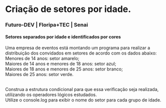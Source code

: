# Criação de setores por idade.
### Futuro-DEV | Floripa+TEC | Senai

#### Setores separados por idade e identificados por cores

Uma empresa de eventos está montando um programa para realizar a distribuição dos convidados em setores de acordo com os dados abaixo:</br>
Menores de 14 anos: setor amarelo;</br>
Maiores de 14 anos e menores de 18 anos: setor azul;</br>
Maiores de 18 anos e menores de 25 anos: setor branco;</br>
Maiores de 25 anos: setor verde.</br></br>

Construa a estrutura condicional para que essa verificação  seja realizada, utilizando os operadores lógicos estudados. </br>
Utilize o console.log para exibir o nome do setor para cada grupo de idade.
